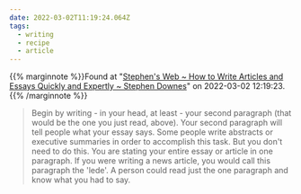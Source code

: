 ```yaml
---
date: 2022-03-02T11:19:24.064Z
tags:
  - writing
  - recipe
  - article
---
```

{{% marginnote %}}Found at "[Stephen's Web ~ How to Write Articles and Essays Quickly and Expertly ~ Stephen Downes](https://www.downes.ca/post/38526)" on 2022-03-02 12:19:23.{{% /marginnote %}}

> Begin by writing - in your head, at least - your second paragraph (that would be the one you just read, above). Your second paragraph will tell people what your essay says. Some people write abstracts or executive summaries in order to accomplish this task. But you don't need to do this. You are stating your entire essay or article in one paragraph. If you were writing a news article, you would call this paragraph the 'lede'. A person could read just the one paragraph and know what you had to say.

